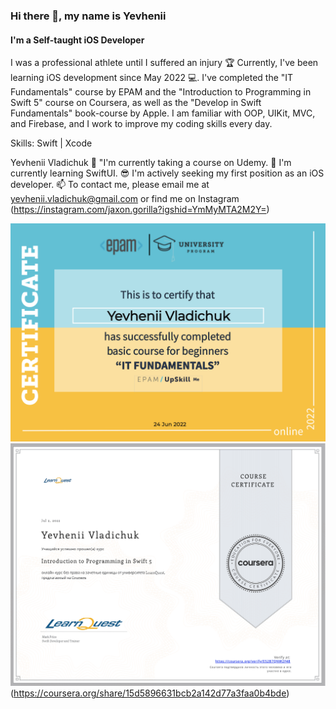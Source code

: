 ### Hi there 👋, my name is Yevhenii
#### I'm a Self-taught iOS Developer
I was a professional athlete until I suffered an injury 🏆 Currently, I've been learning iOS development since May 2022 💻. I've completed the "IT Fundamentals" course by EPAM and the "Introduction to Programming in Swift 5" course on Coursera, as well as the "Develop in Swift Fundamentals" book-course by Apple. I am familiar with OOP, UIKit, MVC, and Firebase, and I work to improve my coding skills every day.

Skills: Swift | Xcode

Yevhenii Vladichuk
🔭 "I'm currently  taking a course on Udemy.
🌱 I'm currently learning SwiftUI.
😎 I'm actively seeking my first position as an iOS developer.
📫 To contact me, please email me at yevhenii.vladichuk@gmail.com or find me on Instagram (https://instagram.com/jaxon.gorilla?igshid=YmMyMTA2M2Y=)

![EPAM](https://github.com/YevheniiVladichuk/YevheniiVladichuk/blob/main/EPAM.png)
![LearnQuest](https://github.com/YevheniiVladichuk/YevheniiVladichuk/blob/main/Coursera.png)
(https://coursera.org/share/15d5896631bcb2a142d77a3faa0b4bde)










